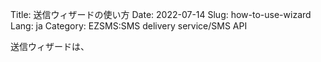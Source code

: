 Title: 送信ウィザードの使い方
Date: 2022-07-14
Slug: how-to-use-wizard
Lang: ja
Category: EZSMS:SMS delivery service/SMS API

送信ウィザードは、
